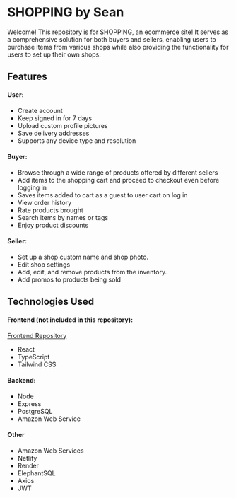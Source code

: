 # SHOPPING by Sean

Welcome! This repository is for SHOPPING, an ecommerce site! It serves as a comprehensive solution for both buyers and sellers, enabling users to purchase items from various shops while also providing the functionality for users to set up their own shops.

## Features

#### User:

- Create account
- Keep signed in for 7 days
- Upload custom profile pictures
- Save delivery addresses
- Supports any device type and resolution

#### Buyer:

- Browse through a wide range of products offered by different sellers
- Add items to the shopping cart and proceed to checkout even before logging in
- Saves items added to cart as a guest to user cart on log in
- View order history
- Rate products brought
- Search items by names or tags
- Enjoy product discounts

#### Seller:

- Set up a shop custom name and shop photo.
- Edit shop settings
- Add, edit, and remove products from the inventory.
- Add promos to products being sold

## Technologies Used

#### Frontend (not included in this repository):
[Frontend Repository](https://github.com/seancyrill/sean-shpg-frontend)

- React
- TypeScript
- Tailwind CSS

#### Backend:

- Node
- Express
- PostgreSQL
- Amazon Web Service

#### Other

- Amazon Web Services
- Netlify
- Render
- ElephantSQL
- Axios
- JWT

